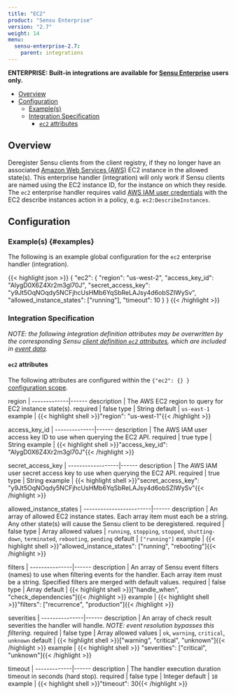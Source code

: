 ```yaml
---
title: "EC2"
product: "Sensu Enterprise"
version: "2.7"
weight: 14
menu:
  sensu-enterprise-2.7:
    parent: integrations
---
```

**ENTERPRISE: Built-in integrations are available for [Sensu Enterprise][1]
users only.**

- [Overview](#overview)
- [Configuration](#configuration)
  - [Example(s)](#examples)
  - [Integration Specification](#integration-specification)
    - [`ec2` attributes](#ec2-attributes)

## Overview

Deregister Sensu clients from the client registry, if they no longer have an
associated [Amazon Web Services (AWS)][2] EC2 instance in the allowed state(s).
This enterprise handler (integration) will only work if Sensu clients are named
using the EC2 instance ID, for the instance on which they reside. The `ec2`
enterprise handler requires valid [AWS IAM user credentials][3] with the EC2
describe instances action in a policy, e.g. `ec2:DescribeInstances`.

## Configuration

### Example(s) {#examples}

The following is an example global configuration for the `ec2` enterprise
handler (integration).

{{< highlight json >}}
{
  "ec2": {
    "region": "us-west-2",
    "access_key_id": "AlygD0X6Z4Xr2m3gl70J",
    "secret_access_key": "y9Jt5OqNOqdy5NCFjhcUsHMb6YqSbReLAJsy4d6obSZIWySv",
    "allowed_instance_states": ["running"],
    "timeout": 10
  }
}
{{< /highlight >}}

### Integration Specification

_NOTE: the following integration definition attributes may be overwritten by
the corresponding Sensu [client definition `ec2` attributes][4], which are
included in [event data][5]._

#### `ec2` attributes

The following attributes are configured within the `{"ec2": {} }` [configuration
scope][6].

region       | 
-------------|------
description  | The AWS EC2 region to query for EC2 instance state(s).
required     | false
type         | String
default      | `us-east-1`
example      | {{< highlight shell >}}"region": "us-west-1"{{< /highlight >}}

access_key_id | 
--------------|------
description   | The AWS IAM user access key ID to use when querying the EC2 API.
required      | true
type          | String
example       | {{< highlight shell >}}"access_key_id": "AlygD0X6Z4Xr2m3gl70J"{{< /highlight >}}

secret_access_key | 
------------------|------
description       | The AWS IAM user secret access key to use when querying the EC2 API.
required          | true
type              | String
example           | {{< highlight shell >}}"secret_access_key": "y9Jt5OqNOqdy5NCFjhcUsHMb6YqSbReLAJsy4d6obSZIWySv"{{< /highlight >}}

allowed_instance_states | 
------------------------|------
description             | An array of allowed EC2 instance states. Each array item must each be a string. Any other state(s) will cause the Sensu client to be deregistered.
required                | false
type                    | Array
allowed values          | `running`, `stopping`, `stopped`, `shutting-down`, `terminated`, `rebooting`, `pending`
default                 | `["running"]`
example                 | {{< highlight shell >}}"allowed_instance_states": ["running", "rebooting"]{{< /highlight >}}

filters        | 
---------------|------
description    | An array of Sensu event filters (names) to use when filtering events for the handler. Each array item must be a string. Specified filters are merged with default values.
required       | false
type           | Array
default        | {{< highlight shell >}}["handle_when", "check_dependencies"]{{< /highlight >}}
example        | {{< highlight shell >}}"filters": ["recurrence", "production"]{{< /highlight >}}

severities     | 
---------------|------
description    | An array of check result severities the handler will handle. _NOTE: event resolution bypasses this filtering._
required       | false
type           | Array
allowed values | `ok`, `warning`, `critical`, `unknown`
default        | {{< highlight shell >}}["warning", "critical", "unknown"]{{< /highlight >}}
example        | {{< highlight shell >}} "severities": ["critical", "unknown"]{{< /highlight >}}

timeout      | 
-------------|------
description  | The handler execution duration timeout in seconds (hard stop).
required     | false
type         | Integer
default      | `10`
example      | {{< highlight shell >}}"timeout": 30{{< /highlight >}}


[?]:  #
[1]:  /sensu-enterprise
[2]:  http://aws.amazon.com?ref=sensu-enterprise
[3]:  http://aws.amazon.com/iam/
[4]:  /sensu-core/1.0/reference/clients#ec2-attributes
[5]:  /sensu-core/1.0/reference/events#event-data
[6]:  /sensu-core/1.0/reference/configuration#configuration-scopes
